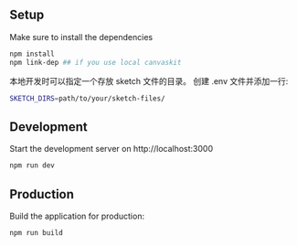 ## Setup

Make sure to install the dependencies

```bash
npm install
npm link-dep ## if you use local canvaskit
```

本地开发时可以指定一个存放 sketch 文件的目录。
创建 .env 文件并添加一行:

```bash
SKETCH_DIRS=path/to/your/sketch-files/
```

## Development

Start the development server on http://localhost:3000

```bash
npm run dev
```

## Production

Build the application for production:

```bash
npm run build
```
